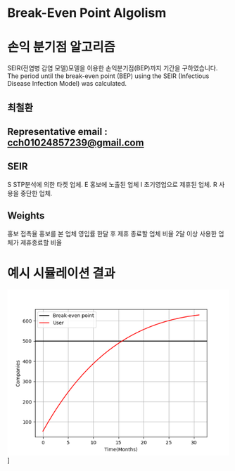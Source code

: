 # Break-Even Point Algolism
# 손익 분기점 알고리즘

SEIR(전염병 감염 모델)모델을 이용한 손익분기점(BEP)까지 기간을 구하였습니다.
The period until the break-even point (BEP) using the SEIR (Infectious Disease Infection Model) was calculated.

## 최철환
## Representative email : cch01024857239@gmail.com

## SEIR
S STP분석에 의한 타켓 업체. 
E 홍보에 노출된 업체 
I 초기영업으로 제휴된 업체.
R 사용을 중단한 업체.

## Weights 
홍보 접촉율 
홍보를 본 업체 영입률
한달 후 제휴 종료할 업체 비율 
2달 이상 사용한 업체가 제휴종료할 비율

# 예시 시뮬레이션 결과 

![Site Label](https://github.com/cch230/Duration-to-BEP-using-the-SEIR-Model-Infectious-Disease-Symptom-Model-/blob/master/Figure_1.png)]

